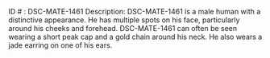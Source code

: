 ID # : DSC-MATE-1461
Description: DSC-MATE-1461 is a male human with a distinctive appearance. He has multiple spots on his face, particularly around his cheeks and forehead. DSC-MATE-1461 can often be seen wearing a short peak cap and a gold chain around his neck. He also wears a jade earring on one of his ears.